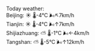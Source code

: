 Today weather:  
Beijing: ☀️   🌡️-4°C 🌬️↖7km/h  
Tianjin: ☀️   🌡️-4°C 🌬️↑7km/h  
Shijiazhuang: ⛅️  🌡️-1°C 🌬️←4km/h  
Tangshan: ⛅️  🌡️-5°C 🌬️↑12km/h  
